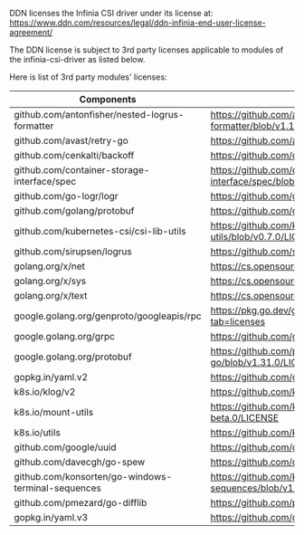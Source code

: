 DDN licenses the Infinia CSI driver under its license at:  https://www.ddn.com/resources/legal/ddn-infinia-end-user-license-agreement/

The DDN license is subject to 3rd party licenses applicable to modules of the infinia-csi-driver as listed below. 

 

Here is list of 3rd party modules' licenses:

|Components |License Link|
|--- |--- |
|github.com/antonfisher/nested-logrus-formatter|https://github.com/antonfisher/nested-logrus-formatter/blob/v1.1.0/LICENSE|
|github.com/avast/retry-go|https://github.com/avast/retry-go/blob/v3.0.0/LICENSE|
|github.com/cenkalti/backoff|https://github.com/cenkalti/backoff/blob/v2.2.1/LICENSE|
|github.com/container-storage-interface/spec|https://github.com/container-storage-interface/spec/blob/v1.9.0/LICENSE|
|github.com/go-logr/logr|https://github.com/go-logr/logr/blob/v0.4.0/LICENSE|
|github.com/golang/protobuf|https://github.com/golang/protobuf/blob/v1.5.3/LICENSE|
|github.com/kubernetes-csi/csi-lib-utils|https://github.com/kubernetes-csi/csi-lib-utils/blob/v0.7.0/LICENSE|
|github.com/sirupsen/logrus|https://github.com/sirupsen/logrus/blob/v1.6.0/LICENSE|
|golang.org/x/net|https://cs.opensource.google/go/x/net/+/v0.17.0:LICENSE|
|golang.org/x/sys|https://cs.opensource.google/go/x/sys/+/v0.13.0:LICENSE|
|golang.org/x/text|https://cs.opensource.google/go/x/text/+/v0.13.0:LICENSE|
|google.golang.org/genproto/googleapis/rpc|https://pkg.go.dev/google.golang.org/genproto/googleapis/rpc?tab=licenses|
|google.golang.org/grpc|https://github.com/grpc/grpc-go/blob/v1.57.1/LICENSE|
|google.golang.org/protobuf|https://github.com/protocolbuffers/protobuf-go/blob/v1.31.0/LICENSE|
|gopkg.in/yaml.v2|https://github.com/go-yaml/yaml/blob/v2.3.0/LICENSE|
|k8s.io/klog/v2|https://github.com/kubernetes/klog/blob/v2.8.0/LICENSE|
|k8s.io/mount-utils|https://github.com/kubernetes/mount-utils/blob/v0.21.0-beta.0/LICENSE|
|k8s.io/utils|https://github.com/kubernetes/utils/blob/67b214c5f920/LICENSE|
|github.com/google/uuid|https://github.com/google/uuid/blob/v1.3.0/LICENSE|
|github.com/davecgh/go-spew|https://github.com/davecgh/go-spew/blob/v1.1.1/LICENSE|
|github.com/konsorten/go-windows-terminal-sequences|https://github.com/konsorten/go-windows-terminal-sequences/blob/v1.0.3/LICENSE|
|github.com/pmezard/go-difflib|https://github.com/pmezard/go-difflib/blob/v1.0.0/LICENSE|
|gopkg.in/yaml.v3|https://github.com/go-yaml/yaml/blob/v3.0.0/LICENSE|
